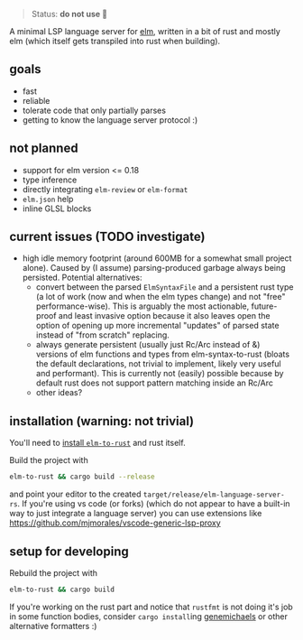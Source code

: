 > Status: **do not use 💩**

A minimal LSP language server for [elm](https://elm-lang.org/), written in a bit of rust and mostly elm (which itself gets transpiled into rust when building).

## goals
- fast
- reliable
- tolerate code that only partially parses
- getting to know the language server protocol :)

## not planned
- support for elm version <= 0.18
- type inference
- directly integrating `elm-review` or `elm-format`
- `elm.json` help
- inline GLSL blocks

## current issues (TODO investigate)
- high idle memory footprint (around 600MB for a somewhat small project alone).
  Caused by (I assume) parsing-produced garbage always being persisted.
  Potential alternatives:
    - convert between the parsed `ElmSyntaxFile` and a persistent rust type (a lot of work (now and when the elm types change) and not "free" performance-wise).
      This is arguably the most actionable, future-proof and least invasive option because it also leaves open the option of opening up more incremental "updates" of parsed state instead of "from scratch" replacing.
    - always generate persistent (usually just Rc/Arc instead of &) versions of elm functions and types from elm-syntax-to-rust (bloats the default declarations, not trivial to implement, likely very useful and performant). This is currently not (easily) possible because by default rust does not support pattern matching inside an Rc/Arc
    - other ideas?

## installation (warning: not trivial)
You'll need to [install `elm-to-rust`](https://github.com/lue-bird/elm-syntax-to-rust/tree/main/node-elm-to-rust) and rust itself.

Build the project with
```bash
elm-to-rust && cargo build --release
```

and point your editor to the created `target/release/elm-language-server-rs`.
If you're using vs code (or forks) (which do not appear to have a built-in way to just integrate a language server) you can use extensions like https://github.com/mjmorales/vscode-generic-lsp-proxy


## setup for developing
Rebuild the project with
```bash
elm-to-rust && cargo build
```

If you're working on the rust part and notice that
`rustfmt` is not doing it's job in some function bodies,
consider `cargo install`ing [genemichaels](https://github.com/andrewbaxter/genemichaels/blob/master/crates/genemichaels/readme.md)
or other alternative formatters :)
